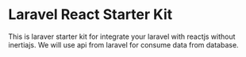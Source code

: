 # Laravel React Starter Kit

This is laraver starter kit for integrate your laravel with reactjs without inertiajs. We will use api from laravel for consume data from database.
